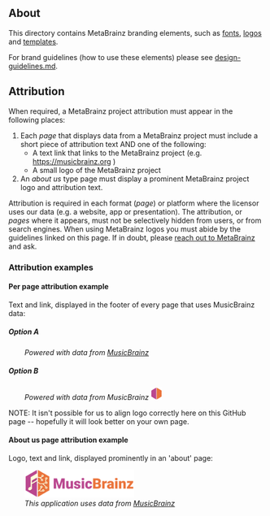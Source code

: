 ## About

This directory contains MetaBrainz branding elements, such as [fonts](./fonts), [logos](./logos) and [templates](./templates).

For brand guidelines (how to use these elements) please see <a href="../guidelines/design-guidelines.md">design-guidelines.md</a>.

## Attribution

When required, a MetaBrainz project attribution must appear in the following places:

1. Each *page* that displays data from a MetaBrainz project must include a short piece of attribution text AND one of the following:
   * A text link that links to the MetaBrainz project (e.g. https://musicbrainz.org )
   * A small logo of the MetaBrainz project
2. An *about us* type page must display a prominent MetaBrainz project logo and attribution text.

Attribution is required in each format (*page*) or platform where the licensor uses our data (e.g. a
website, app or presentation). The attribution, or *pages* where it appears, must not be selectively
hidden from users, or from search engines. When using MetaBrainz logos you must abide by the guidelines
linked on this page. If in doubt, please [reach out to MetaBrainz](https://metabrainz.org/contact) and ask.


### Attribution examples

#### Per page attribution example

Text and link, displayed in the footer of every page that uses MusicBrainz data:</br>

##### Option A

&nbsp; &nbsp; &nbsp; &nbsp; *Powered with data from [MusicBrainz](https://musicbrainz.org/)*

##### Option B

&nbsp; &nbsp; &nbsp; &nbsp; *Powered with data from MusicBrainz* <img src="../brand/logos/MusicBrainz/SVG/MusicBrainz_logo_icon.svg" alt="MusicBcrainz logo" height="25px" align="bottom">

NOTE: It isn't possible for us to align logo correctly here on this GitHub page -- hopefully it will look better on your own page.

#### About us page attribution example

Logo, text and link, displayed prominently in an 'about' page:</br>

&nbsp; &nbsp; &nbsp; &nbsp; <img src="../brand/logos/MusicBrainz/SVG/MusicBrainz_logo.svg" alt="MusiBcrainz logo" height="55px"><br/>
&nbsp; &nbsp; &nbsp; &nbsp; *This application uses data from [MusicBrainz](https://musicbrainz.org/)*
